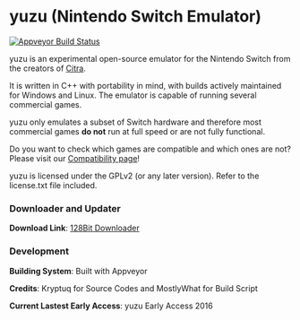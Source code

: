 yuzu (Nintendo Switch Emulator)
=============
[![Appveyor Build Status](https://ci.appveyor.com/api/projects/status/github/Kryptuq/Yuzu-Early-Access-files?svg=true)](https://ci.appveyor.com/project/Kryptuq/Yuzu-Early-Access-files)

yuzu is an experimental open-source emulator for the Nintendo Switch from the creators of [Citra](https://citra-emu.org/).

It is written in C++ with portability in mind, with builds actively maintained for Windows and Linux. The emulator is capable of running several commercial games.

yuzu only emulates a subset of Switch hardware and therefore most commercial games **do not** run at full speed or are not fully functional.

Do you want to check which games are compatible and which ones are not? Please visit our [Compatibility page](https://yuzu-emu.org/game/)!

yuzu is licensed under the GPLv2 (or any later version). Refer to the license.txt file included.

### Downloader and Updater

__Download Link__: [128Bit Downloader](https://mostlywhat.github.io/128Bit-Yuzu-Installer/)

### Development

__Building System__: Built with Appveyor

__Credits__: Kryptuq for Source Codes and MostlyWhat for Build Script

__Current Lastest Early Access__: yuzu Early Access 2016